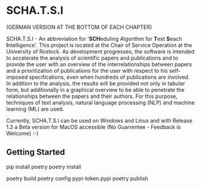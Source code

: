 # SCHA.T.S.I
(GERMAN VERSION AT THE BOTTOM OF EACH CHAPTER)

SCHA.T.S.I - An abbreviation for '**SCH**eduling *A*lgorithm for **T**ext **S**each **I**ntelligence'.
This project is located at the Chair of Service Operation at the University of Rostock. As development progresses, the software is intended to accelerate the analysis of scientific papers and publications and to provide the user with an overview of the interrelationships between papers and a prioritization of publications for the user with respect to his self-imposed specifications, even when hundreds of publications are involved.
In addition to the analysis, the results will be provided not only in tabular form, but additionally in a graphical overview to be able to penetrate the relationships between the papers and their authors.
For this purpose, techniques of text analysis, natural language processing (NLP) and machine learning (ML) are used.

Currently, SCHA.T.S.I can be used on Windows and Linux and with Release 1.3 a Beta version for MacOS accessible (No Guarrentee - Feedback is Welcome) :-)

## Getting Started

pip install poetry
poetry install



poetry build
poetry config pypi-token.pypi <token>
poetry publish
